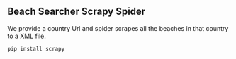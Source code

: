 ## Beach Searcher Scrapy Spider

We provide a country Url and spider scrapes all the beaches in that country to a XML file.

`pip install scrapy`